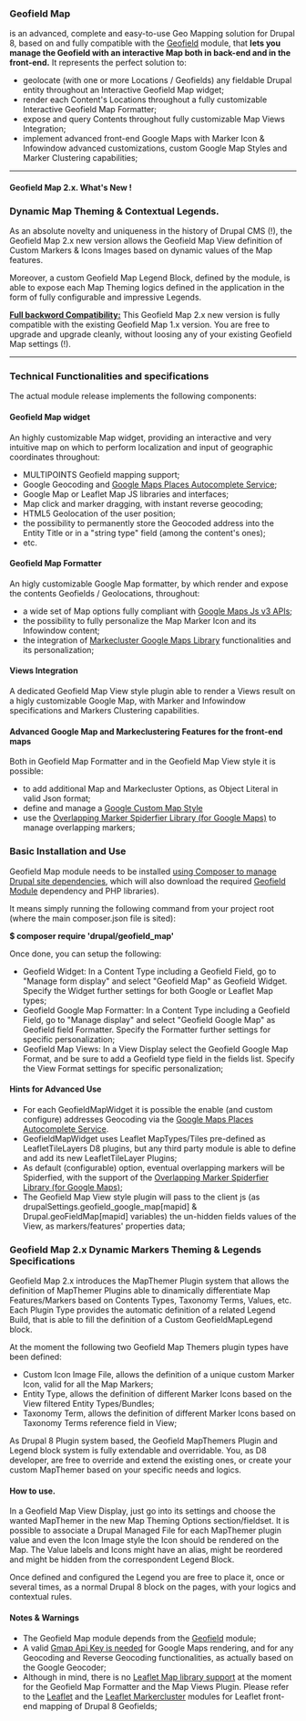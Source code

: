 ### **Geofield Map**

is an advanced, complete and easy-to-use Geo Mapping solution for Drupal 8, based on and fully compatible with the [Geofield](https://www.drupal.org/project/geofield "Geofield") module, that **lets you manage the Geofield with an interactive Map both in back-end and in the front-end.** It represents the perfect solution to:

*   geolocate (with one or more Locations / Geofields) any fieldable Drupal entity throughout an Interactive Geofield Map widget;
*   render each Content's Locations throughout a fully customizable Interactive Geofield Map Formatter;
*   expose and query Contents throughout fully customizable Map Views Integration;
*   implement advanced front-end Google Maps with Marker Icon & Infowindow advanced customizations, custom Google Map Styles and Marker Clustering capabilities;

* * *

#### Geofield Map 2.x. What's New !

### **Dynamic Map Theming & Contextual Legends.**

As an absolute novelty and uniqueness in the history of Drupal CMS (!), the Geofield Map 2.x new version allows the Geofield Map View definition of Custom Markers & Icons Images based on dynamic values of the Map features.

Moreover, a custom Geofield Map Legend Block, defined by the module, is able to expose each Map Theming logics defined in the application in the form of fully configurable and impressive Legends.

**<u>Full backword Compatibility:</u>** This Geofield Map 2.x new version is fully compatible with the existing Geofield Map 1.x version. You are free to upgrade and upgrade cleanly, without loosing any of your existing Geofield Map settings (!).

* * *

### **Technical Functionalities and specifications**

The actual module release implements the following components:

#### **Geofield Map widget**

An highly customizable Map widget, providing an interactive and very intuitive map on which to perform localization and input of geographic coordinates throughout:

*   MULTIPOINTS Geofield mapping support;
*   Google Geocoding and [Google Maps Places Autocomplete Service](https://developers.google.com/maps/documentation/javascript/examples/places-autocomplete);
*   Google Map or Leaflet Map JS libraries and interfaces;
*   Map click and marker dragging, with instant reverse geocoding;
*   HTML5 Geolocation of the user position;
*   the possibility to permanently store the Geocoded address into the Entity Title or in a "string type" field (among the content's ones);
*   etc.

#### **Geofield Map Formatter**

An higly customizable Google Map formatter, by which render and expose the contents Geofields / Geolocations, throughout:

*   a wide set of Map options fully compliant with [Google Maps Js v3 APIs](https://developers.google.com/maps/documentation/javascript/ "Google Maps Js v3 APIs");
*   the possibility to fully personalize the Map Marker Icon and its Infowindow content;
*   the integration of [Markecluster Google Maps Library](https://github.com/googlemaps/js-marker-clusterer "Markecluster Google Maps Library") functionalities and its personalization;

#### Views Integration

A dedicated Geofield Map View style plugin able to render a Views result on a higly customizable Google Map, with Marker and Infowindow specifications and Markers Clustering capabilities.

#### Advanced Google Map and Markeclustering Features for the front-end maps

Both in Geofield Map Formatter and in the Geofield Map View style it is possible:

*   to add additional Map and Markecluster Options, as Object Literal in valid Json format;
*   define and manage a [Google Custom Map Style](https://developers.google.com/maps/documentation/javascript/examples/maptype-styled-simple "Google Custom Map Style")
*   use the [Overlapping Marker Spiderfier Library (for Google Maps)](https://github.com/jawj/OverlappingMarkerSpiderfier#overlapping-marker-spiderfier-for-google-maps-api-v3 "Overlapping Marker Spiderfier Library (for Google Maps)") to manage overlapping markers;

### **Basic Installation and Use**

Geofield Map module needs to be installed [using Composer to manage Drupal site dependencies](https://www.drupal.org/docs/develop/using-composer/using-composer-to-manage-drupal-site-dependencies), which will also download the required [Geofield Module](https://www.drupal.org/project/geofield) dependency and PHP libraries).

It means simply running the following command from your project root (where the main composer.json file is sited):

**$ composer require 'drupal/geofield_map'**

Once done, you can setup the following:

*   Geofield Widget: In a Content Type including a Geofield Field, go to "Manage form display" and select "Geofield Map" as Geofield Widget. Specify the Widget further settings for both Google or Leaflet Map types;
*   Geofield Google Map Formatter: In a Content Type including a Geofield Field, go to "Manage display" and select "Geofield Google Map" as Geofield field Formatter. Specify the Formatter further settings for specific personalization;
*   Geofield Map Views: In a View Display select the Geofield Google Map Format, and be sure to add a Geofield type field in the fields list. Specify the View Format settings for specific personalization;

#### Hints for Advanced Use

*   For each GeofieldMapWidget it is possible the enable (and custom configure) addresses Geocoding via the [Google Maps Places Autocomplete Service](https://developers.google.com/maps/documentation/javascript/examples/places-autocomplete).
*   GeofieldMapWidget uses Leaflet MapTypes/Tiles pre-defined as LeafletTileLayers D8 plugins, but any third party module is able to define and add its new LeafletTileLayer Plugins;
*   As default (configurable) option, eventual overlapping markers will be Spiderfied, with the support of the [Overlapping Marker Spiderfier Library (for Google Maps)](https://github.com/jawj/OverlappingMarkerSpiderfier#overlapping-marker-spiderfier-for-google-maps-api-v3 "Overlapping Marker Spiderfier Library (for Google Maps)");
*   The Geofield Map View style plugin will pass to the client js (as drupalSettings.geofield_google_map[mapid] & Drupal.geoFieldMap[mapid] variables) the un-hidden fields values of the View, as markers/features' properties data;

### **Geofield Map 2.x Dynamic Markers Theming & Legends Specifications**

Geofield Map 2.x introduces the MapThemer Plugin system that allows the definition of MapThemer Plugins able to dinamically differentiate Map Features/Markers based on Contents Types, Taxonomy Terms, Values, etc. Each Plugin Type provides the automatic definition of a related Legend Build, that is able to fill the definition of a Custom GeofieldMapLegend block.

At the moment the following two Geofield Map Themers plugin types have been defined:

*   Custom Icon Image File, allows the definition of a unique custom Marker Icon, valid for all the Map Markers;
*   Entity Type, allows the definition of different Marker Icons based on the View filtered Entity Types/Bundles;
*   Taxonomy Term, allows the definition of different Marker Icons based on Taxonomy Terms reference field in View;

As Drupal 8 Plugin system based, the Geofield MapThemers Plugin and Legend block system is fully extendable and overridable. You, as D8 developer, are free to override and extend the existing ones, or create your custom MapThemer based on your specific needs and logics.

#### How to use.

In a Geofield Map View Display, just go into its settings and choose the wanted MapThemer in the new Map Theming Options section/fieldset. It is possible to associate a Drupal Managed File for each MapThemer plugin value and even the Icon Image style the Icon should be rendered on the Map. The Value labels and Icons might have an alias, might be reordered and might be hidden from the correspondent Legend Block.

Once defined and configured the Legend you are free to place it, once or several times, as a normal Drupal 8 block on the pages, with your logics and contextual rules.

#### **Notes & Warnings**

*   The Geofield Map module depends from the [Geofield](https://www.drupal.org/project/geofield "Geofield") module;
*   A valid <u>Gmap Api Key is needed</u> for Google Maps rendering, and for any Geocoding and Reverse Geocoding functionalities, as actually based on the Google Geocoder;
*   Although in mind, there is no <u>Leaflet Map library support</u> at the moment for the Geofield Map Formatter and the Map Views Plugin. Please refer to the [Leaflet](https://www.drupal.org/project/leaflet "Leaflet") and the [Leaflet Markercluster](https://www.drupal.org/project/leaflet_markercluster "Leaflet Markercluster") modules for Leaflet front-end mapping of Drupal 8 Geofields;